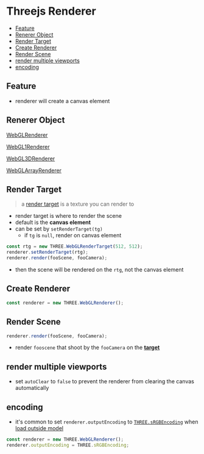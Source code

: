 # Threejs Renderer

* [Feature](#feature)
* [Renerer Object](#renerer-object)
* [Render Target](#render-target)
* [Create Renderer](#create-renderer)
* [Render Scene](#render-scene)
* [render multiple viewports](#render-multiple-viewports)
* [encoding](#encoding)

## Feature

- renderer will create a canvas element

## Renerer Object

[WebGLRenderer](threejs-webglrenderer.md)

[WebGL1Renderer](threejs-webgl1renderer.md)

[WebGL3DRenderer](threejs-webgl2renderer.md)

[WebGLArrayRenderer](threejs-webglarrayrenderer.md)

## Render Target

> a [render target](threejs-reference-rendertarget.md) is a texture you can render to

- render target is where to render the scene
- default is the **canvas element**
- can be set by `setRenderTarget(tg)`
  - if `tg` is `null`, render on canvas element

```js
const rtg = new THREE.WebGLRenderTarget(512, 512);
renderer.setRenderTarget(rtg);
renderer.render(fooScene, fooCamera);
```

- then the scene will be rendered on the `rtg`, not the canvas element

## Create Renderer

```js
const renderer = new THREE.WebGLRenderer();
```

## Render Scene

```js
renderer.render(fooScene, fooCamera);
```

- render `fooscene` that shoot by the `fooCamera` on the [**target**](#render-target)


## render multiple viewports

- set `autoClear` to `false` to prevent the renderer from clearing the canvas automatically

## encoding

- it's common to set `renderer.outputEncoding` to [`THREE.sRGBEncoding`](threejs-reference-color.md#encoding-constant) when [load outside model](threejs-loading-3d-model.md)

```js
const renderer = new THREE.WebGLRenderer();
renderer.outputEncoding = THREE.sRGBEncoding;
```
